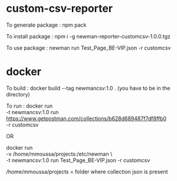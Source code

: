 # custom-csv-reporter

To generate package : npm pack

To install package : npm i -g newman-reporter-customcsv-1.0.0.tgz

To use package : newman run Test_Page_BE-VIP.json -r customcsv

# docker
To build : docker build --tag newmancsv:1.0 .
(you have to be in the directory)

To run : 
docker run \
 -t newmancsv:1.0 run https://www.getpostman.com/collections/b628d689487f7df8ffb0  \
 -r customcsv
 
 OR
 
 docker run \
 -v /home/mmoussa/projects:/etc/newman \                
 -t newmancsv:1.0 run Test_Page_BE-VIP.json -r customcsv

/home/mmoussa/projects = folder where collection json is present
